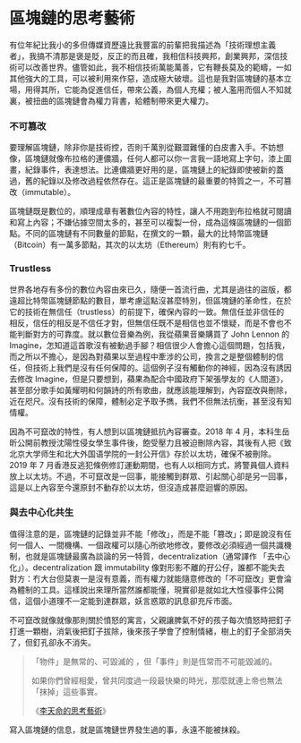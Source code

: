 # 區塊鏈的思考藝術

有位年紀比我小的多但傳媒資歷遠比我豐富的前輩把我描述為「技術理想主義者」，我搞不清那是褒是貶，反正的而且確，我相信科技興邦，創業興邦，深信技術可以改善世界。儘管如此，我不相信技術萬能萬善，它有鞭長莫及的範疇，一如其他強大的工具，可以被利用來作惡，造成極大破壞。這也是我對區塊鏈的基本立場，用得其所，它能為促進信任，帶來公義，為個人充權；被人濫用而個人不知就裏，被扭曲的區塊鏈會為權力背書，給體制帶來更大權力。

### 不可篡改

要理解區塊鏈，除非你是技術控，否則千萬別從艱澀難懂的白皮書入手。不妨想像，區塊鏈就像布拉格的連儂牆，任何人都可以你一言我一語地寫上字句，漆上圖畫，紀錄事件，表達想法。比連儂牆更好用的是，區塊鏈上的紀錄即使被新的蓋過，舊的紀錄以及修改過程依然存在。這正是區塊鏈的最重要的特質之一，不可篡改（immutable）。

區塊鏈既是數位的，順理成章有著數位內容的特性，讓人不用跑到布拉格就可閱讀和寫上內容；不嫌佔據空間太多的，甚至可以複製一份，成為這條區塊鏈的一個節點。不同的區塊鏈有不同數量的節點，在撰文的一顆，最大的比特幣區塊鏈（Bitcoin）有一萬多節點，其次的以太坊（Ethereum）則有約七千。

### Trustless

世界各地存有多份的數位內容由來已久，隨便一首流行曲，尤其是過往的盜版，都遠超比特幣區塊鏈節點的數目，單考慮這點沒甚麼特別，但區塊鏈的革命性，在於它的技術在無信任（trustless）的前提下，確保內容的一致。無信任並非信任的相反，信任的相反是不信任才對，但無信任既不是相信也並不懷疑，而是不會也不能判斷對方的可靠度。就以數位音樂為例，我從蘋果音樂購買了 John Lennon 的 Imagine，怎知道這首歌沒有被動過手腳？相信很少人會擔心這個問題，包括我，而之所以不擔心，是因為對蘋果以至過程中牽涉的公司，換言之是整個體制的信任，但技術上我們是沒有任何保障的。這個例子沒有觸動你的神經，因為沒有誘因去修改 Imagine，但是只要想到，蘋果為配合中國政府下架張學友的《人間道》，甚至部分歌手如黃耀明和何韻詩的所有歌曲，就應該能理解到，內容竄改與刪除，近在咫尺。沒有技術的保障，體制必定予取予擕，我們不但無法抗衡，甚至沒有知情權。

因為不可竄改的特性，有人想到以區塊鏈抵抗內容審查。2018 年 4 月，本科生岳昕公開前教授沈陽性侵女學生事件後，飽受壓力且被迫刪除內容，其後有人把《致北京大学师生和北大外国语学院的一封公开信》存於以太坊，確保不被刪除。2019 年 7 月香港反逃犯條例修訂運動期間，也有人以相同方式，將警員個人資料放上以太坊。不過，不可竄改是一回事，能接觸到群眾、引起關心卻是另一回事，這是以上內容至今還原封不動存於以太坊，但沒造成甚麼迴響的原因。

### 與去中心化共生

值得注意的是，區塊鏈的記錄並非不能「修改」，而是不能「篡改」；即是說沒有任何一個人、一間機構、一個政權可以隨心所欲地修改，要修改必須經過一個共識機制，也就是區塊鏈最廣為談論的另一特質，decentralization（通常譯作 「去中心化」）。decentralization 跟 immutability 像對形影不離的孖公仔，誰都不能失去對方：冇大台但莫衷一是沒有意義，而有權力就能隨意修改的「不可竄改」更會淪為體制的工具。這樣說出來理所當然誰都能懂，現實卻是就如北大性侵事件公開信，這個小道理不一定能到達群眾，妖言惑眾的訊息卻充斥市面。

不可竄改就像就像那則關於憤怒的寓言，父親讓脾氣不好的孩子每次憤怒時把釘子打進一顆樹，消氣後把釘子拔除，後來孩子學會了控制情緒，樹上的釘子全部消失了，但釘孔卻永不消失。

> 「物件」是無常的、可毀滅的 ，但「事件」則是恆常而不可能毀滅的。
>
> 如果你們曾經相愛，曾共同度過一段最快樂的時光，那麼就連上帝也無法「抹掉」這些事實。
>
> 《[李天命的思考藝術](http://www.books.com.tw/products/0010019177)》

寫入區塊鏈的信息，就是區塊鏈世界發生過的事，永遠不能被抹殺。


